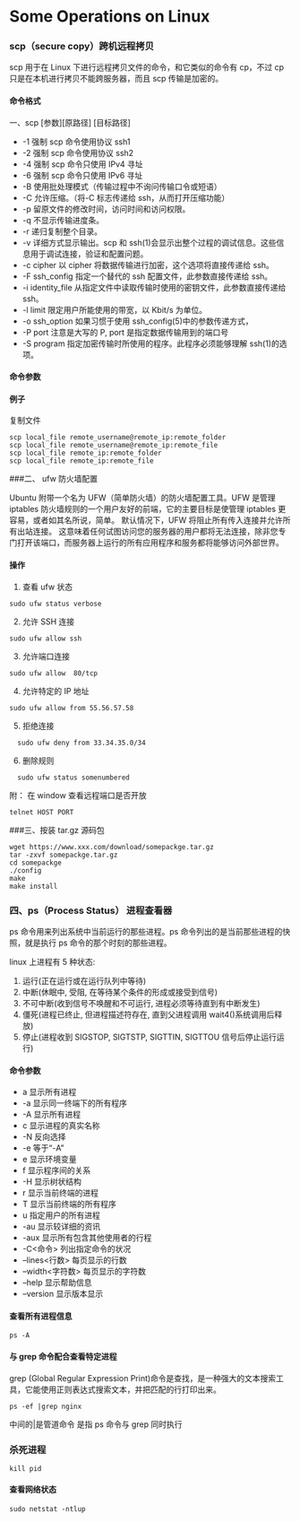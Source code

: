 # Some Operations on Linux

### scp（secure copy）跨机远程拷贝

scp 用于在 Linux 下进行远程拷贝文件的命令，和它类似的命令有 cp，不过 cp 只是在本机进行拷贝不能跨服务器，而且 scp 传输是加密的。

#### 命令格式

一、scp [参数][原路径] [目标路径]

-   -1 强制 scp 命令使用协议 ssh1
-   -2 强制 scp 命令使用协议 ssh2
-   -4 强制 scp 命令只使用 IPv4 寻址
-   -6 强制 scp 命令只使用 IPv6 寻址
-   -B 使用批处理模式（传输过程中不询问传输口令或短语）
-   -C 允许压缩。（将-C 标志传递给 ssh，从而打开压缩功能）
-   -p 留原文件的修改时间，访问时间和访问权限。
-   -q 不显示传输进度条。
-   -r 递归复制整个目录。
-   -v 详细方式显示输出。scp 和 ssh(1)会显示出整个过程的调试信息。这些信息用于调试连接，验证和配置问题。
-   -c cipher 以 cipher 将数据传输进行加密，这个选项将直接传递给 ssh。
-   -F ssh_config 指定一个替代的 ssh 配置文件，此参数直接传递给 ssh。
-   -i identity_file 从指定文件中读取传输时使用的密钥文件，此参数直接传递给 ssh。
-   -l limit 限定用户所能使用的带宽，以 Kbit/s 为单位。
-   -o ssh_option 如果习惯于使用 ssh_config(5)中的参数传递方式，
-   -P port 注意是大写的 P, port 是指定数据传输用到的端口号
-   -S program 指定加密传输时所使用的程序。此程序必须能够理解 ssh(1)的选项。

#### 命令参数

#### 例子

复制文件

```shell
scp local_file remote_username@remote_ip:remote_folder
scp local_file remote_username@remote_ip:remote_file
scp local_file remote_ip:remote_folder
scp local_file remote_ip:remote_file
```

###二、 ufw 防火墙配置

Ubuntu 附带一个名为 UFW（简单防火墙）的防火墙配置工具。UFW 是管理 iptables 防火墙规则的一个用户友好的前端，它的主要目标是使管理 iptables 更容易，或者如其名所说，简单。
默认情况下，UFW 将阻止所有传入连接并允许所有出站连接。 这意味着任何试图访问您的服务器的用户都将无法连接，除非您专门打开该端口，而服务器上运行的所有应用程序和服务都将能够访问外部世界。

#### 操作

1. 查看 ufw 状态

```shell
sudo ufw status verbose
```

2. 允许 SSH 连接

```shell
sudo ufw allow ssh
```

3. 允许端口连接

```shell
sudo ufw allow  80/tcp
```

4. 允许特定的 IP 地址

```shell
sudo ufw allow from 55.56.57.58
```

5. 拒绝连接

```shell
  sudo ufw deny from 33.34.35.0/34
```

6. 删除规则

```shell
  sudo ufw status somenumbered
```

附： 在 window 查看远程端口是否开放

```shell
telnet HOST PORT
```

###三、按装 tar.gz 源码包

```shell
wget https://www.xxx.com/download/somepackge.tar.gz
tar -zxvf somepackge.tar.gz
cd somepackge
./config
make
make install
```

### 四、ps（Process Status） 进程查看器

ps 命令用来列出系统中当前运行的那些进程。ps 命令列出的是当前那些进程的快照，就是执行 ps 命令的那个时刻的那些进程。

linux 上进程有 5 种状态:

1. 运行(正在运行或在运行队列中等待)
2. 中断(休眠中, 受阻, 在等待某个条件的形成或接受到信号)
3. 不可中断(收到信号不唤醒和不可运行, 进程必须等待直到有中断发生)
4. 僵死(进程已终止, 但进程描述符存在, 直到父进程调用 wait4()系统调用后释放)
5. 停止(进程收到 SIGSTOP, SIGTSTP, SIGTTIN, SIGTTOU 信号后停止运行运行)

#### 命令参数

-   a 显示所有进程
-   -a 显示同一终端下的所有程序
-   -A 显示所有进程
-   c 显示进程的真实名称
-   -N 反向选择
-   -e 等于“-A”
-   e 显示环境变量
-   f 显示程序间的关系
-   -H 显示树状结构
-   r 显示当前终端的进程
-   T 显示当前终端的所有程序
-   u 指定用户的所有进程
-   -au 显示较详细的资讯
-   -aux 显示所有包含其他使用者的行程
-   -C<命令> 列出指定命令的状况
-   –lines<行数> 每页显示的行数
-   –width<字符数> 每页显示的字符数
-   –help 显示帮助信息
-   –version 显示版本显示

#### 查看所有进程信息

```shell
ps -A
```

#### 与 grep 命令配合查看特定进程

grep (Global Regular Expression Print)命令是查找，是一种强大的文本搜索工具，它能使用正则表达式搜索文本，并把匹配的行打印出来。

```shell
ps -ef |grep nginx
```

中间的|是管道命令 是指 ps 命令与 grep 同时执行

### 杀死进程

```
kill pid
```

#### 查看网络状态

```shell
sudo netstat -ntlup
```
